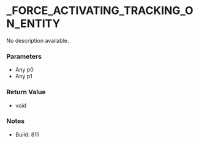 # _FORCE_ACTIVATING_TRACKING_ON_ENTITY

No description available.

### Parameters
* Any p0
* Any p1

### Return Value
* void

### Notes
* Build: 811


